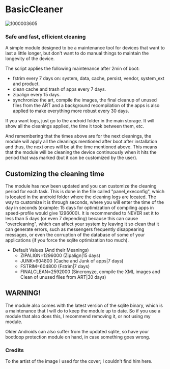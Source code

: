 # BasicCleaner
![1000003605](https://github.com/user-attachments/assets/4417246b-4029-44a2-a9a4-9cd6a1896263)

### Safe and fast, efficient cleaning
A simple module designed to be a maintenance tool for devices that want to last a little longer, but don't want to do manual things to maintain the longevity of the device.

The script applies the following maintenance after 2min of boot:

- fstrim every 7 days on: system, data, cache, persist, vendor, system_ext and product. 
- clean cache and trash of apps every 7 days.
- zipalign every 15 days.
- synchronize the art, compile the images, the final cleanup of unused files from the ART and a background recompilation of the apps is also applied to make everything more robust every 30 days.

If you want logs, just go to the android folder in the main storage. It will show all the cleanings applied, the time it took between them, etc.

And remembering that the times above are for the next cleanings, the module will apply all the cleanings mentioned after boot after installation and thus, the next ones will be at the time mentioned above. This means that the module will be cleaning the device continuously when it hits the period that was marked (but it can be customized by the user).

## Customizing the cleaning time

The module has now been updated and you can customize the cleaning period for each task. This is done in the file called "panel_execonfig", which is located in the android folder where the cleaning logs are located. The way to customize it is through seconds, where you will enter the time of the day in seconds (example: 15 days for optimization of compiling apps in speed-profile would give 1296000). It is recommended to NEVER set it to less than 5 days (or even 7 depending) because this can cause "overcleaning", which can affect your system by leaving it so clean that it can generate errors, such as messengers frequently disappearing messages, or even the corruption of the database of some of your applications (if you force the sqlite optimization too much).

- Default Values ​​(And their Meanings)
  - ZIPALIGN=1296000 (Zipalign|15 days)
  - JUNK=604800 (Cache and Junk of apps|7 days)
  - FSTRIM=604800 (Fstrim|7 days)
  - FINALCLEAN=2592000 (Sincronyze, compile the XML images and Clean of unused files from ART|30 days)

## WARNING!
The module also comes with the latest version of the sqlite binary, which is a maintenance that I will do to keep the module up to date. So if you use a module that also does this, I recommend removing it, or not using my module.

Older Androids can also suffer from the updated sqlite, so have your bootloop protection module on hand, in case something goes wrong.

### Credits

To the artist of the image I used for the cover; I couldn't find him here.
